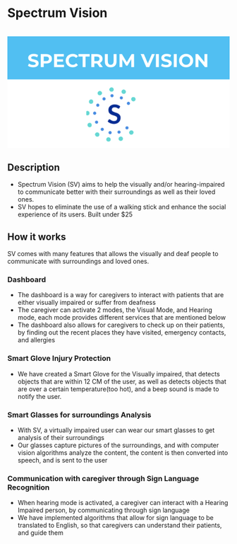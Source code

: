 # Spectrum Vision
<p align="center">
  </br>
  <img src="header.png"/>
</p>

## Description
<ul>
<li>Spectrum Vision (SV) aims to help the visually and/or hearing-impaired to communicate better with their surroundings as well as their loved ones. </li>
<li>SV hopes to eliminate the use of a walking stick and enhance the social experience of its users.   
  Built under $25</li>
</ul>

## How it works
SV comes with many features that allows the visually and deaf people to communicate with surroundings and loved ones.
### Dashboard 
<ul>
  <li> The dashboard is a way for caregivers to interact with patients that are either visually impaired or suffer from deafness </li>
  <li> The caregiver can activate 2 modes, the Visual Mode, and Hearing mode, each mode provides different services that are mentioned below </li>
  <li> The dashboard also allows for caregivers to check up on their patients, by finding out the recent places they have visited, emergency contacts, and allergies </li>
</ul>

### Smart Glove Injury Protection
<ul>
  <li> We have created a Smart Glove for the Visually impaired, that detects objects that are within 12 CM of the user, as well as detects objects that are over a certain temperature(too hot), and a beep sound is made to notify the user.</li>
</ul>

### Smart Glasses for surroundings Analysis
<ul>
  <li> With SV, a virtually impaired user can wear our smart glasses to get analysis of their surroundings </li>
  <li> Our glasses capture pictures of the surroundings, and with computer vision algorithms analyze the content, the content is then converted into speech, and is sent to the user </li>
</ul>

### Communication with caregiver through Sign Language Recognition
<ul>
  <li>When hearing mode is activated, a caregiver can interact with a Hearing Impaired person, by communicating through sign language</li>
  <li>We have implemented algorithms that allow for sign language to be translated to English, so that caregivers can understand their patients, and guide them </li>
</ul>
